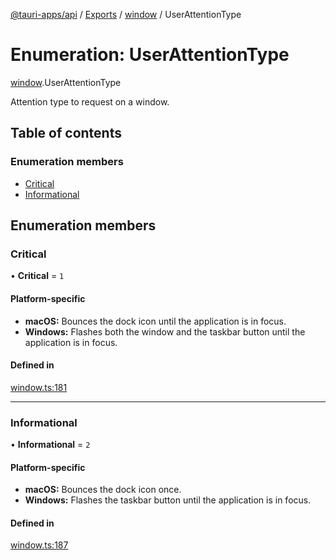 [@tauri-apps/api](../README.md) / [Exports](../modules.md) / [window](../modules/window.md) / UserAttentionType

# Enumeration: UserAttentionType

[window](../modules/window.md).UserAttentionType

Attention type to request on a window.

## Table of contents

### Enumeration members

- [Critical](window.UserAttentionType.md#critical)
- [Informational](window.UserAttentionType.md#informational)

## Enumeration members

### Critical

• **Critical** = `1`

#### Platform-specific
 - **macOS:** Bounces the dock icon until the application is in focus.
- **Windows:** Flashes both the window and the taskbar button until the application is in focus.

#### Defined in

[window.ts:181](https://github.com/ksnyde/tauri/blob/3a04c036/tooling/api/src/window.ts#L181)

___

### Informational

• **Informational** = `2`

#### Platform-specific
- **macOS:** Bounces the dock icon once.
- **Windows:** Flashes the taskbar button until the application is in focus.

#### Defined in

[window.ts:187](https://github.com/ksnyde/tauri/blob/3a04c036/tooling/api/src/window.ts#L187)
